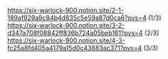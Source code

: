 https://six-warlock-900.notion.site/2-1-189af929a9c84b4d835c5e59a87d0ca6?pvs=4 (1/3)
<br/>
https://six-warlock-900.notion.site/3-2-d347a708f08842ff836b724a05beb161?pvs=4 (2/3)
<br/>
https://six-warlock-900.notion.site/4-3-fc25a8fd405a4179a15d0c43883ac371?pvs=4 (3/3)